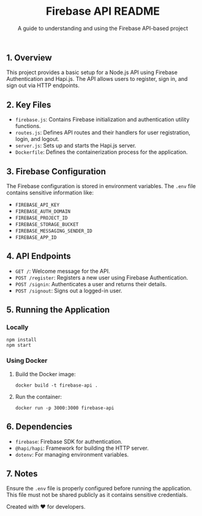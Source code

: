 <!DOCTYPE html>
<html lang="en">
<head>
    <meta charset="UTF-8">
    <meta name="viewport" content="width=device-width, initial-scale=1.0">
</head>
<body>
    <header>
        <h1>Firebase API README</h1>
        <p>A guide to understanding and using the Firebase API-based project</p>
    </header>
    <section>
        <h2>1. Overview</h2>
        <p>This project provides a basic setup for a Node.js API using Firebase Authentication and Hapi.js. The API allows users to register, sign in, and sign out via HTTP endpoints.</p>
    </section>
    <section>
        <h2>2. Key Files</h2>
        <ul>
            <li><code>firebase.js</code>: Contains Firebase initialization and authentication utility functions.</li>
            <li><code>routes.js</code>: Defines API routes and their handlers for user registration, login, and logout.</li>
            <li><code>server.js</code>: Sets up and starts the Hapi.js server.</li>
            <li><code>Dockerfile</code>: Defines the containerization process for the application.</li>
        </ul>
    </section>
    <section>
        <h2>3. Firebase Configuration</h2>
        <p>The Firebase configuration is stored in environment variables. The <code>.env</code> file contains sensitive information like:</p>
        <ul>
            <li><code>FIREBASE_API_KEY</code></li>
            <li><code>FIREBASE_AUTH_DOMAIN</code></li>
            <li><code>FIREBASE_PROJECT_ID</code></li>
            <li><code>FIREBASE_STORAGE_BUCKET</code></li>
            <li><code>FIREBASE_MESSAGING_SENDER_ID</code></li>
            <li><code>FIREBASE_APP_ID</code></li>
        </ul>
    </section>
    <section>
        <h2>4. API Endpoints</h2>
        <ul>
            <li><code>GET /</code>: Welcome message for the API.</li>
            <li><code>POST /register</code>: Registers a new user using Firebase Authentication.</li>
            <li><code>POST /signin</code>: Authenticates a user and returns their details.</li>
            <li><code>POST /signout</code>: Signs out a logged-in user.</li>
        </ul>
    </section>
    <section>
        <h2>5. Running the Application</h2>
        <h3>Locally</h3>
        <pre><code>npm install
npm start</code></pre>
        <h3>Using Docker</h3>
        <ol>
            <li>Build the Docker image:</li>
            <pre><code>docker build -t firebase-api .</code></pre>
            <li>Run the container:</li>
            <pre><code>docker run -p 3000:3000 firebase-api</code></pre>
        </ol>
    </section>
    <section>
        <h2>6. Dependencies</h2>
        <ul>
            <li><code>firebase</code>: Firebase SDK for authentication.</li>
            <li><code>@hapi/hapi</code>: Framework for building the HTTP server.</li>
            <li><code>dotenv</code>: For managing environment variables.</li>
        </ul>
    </section>
    <section>
        <h2>7. Notes</h2>
        <p>Ensure the <code>.env</code> file is properly configured before running the application. This file must not be shared publicly as it contains sensitive credentials.</p>
    </section>
    <footer>
        <p>Created with ❤️ for developers.</p>
    </footer>
</body>
</html>
